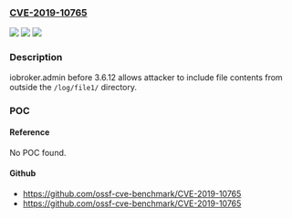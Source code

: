 ### [CVE-2019-10765](https://cve.mitre.org/cgi-bin/cvename.cgi?name=CVE-2019-10765)
![](https://img.shields.io/static/v1?label=Product&message=iobroker.admin&color=blue)
![](https://img.shields.io/static/v1?label=Version&message=n%2Fa&color=blue)
![](https://img.shields.io/static/v1?label=Vulnerability&message=Directory%20Traversal&color=brighgreen)

### Description

iobroker.admin before 3.6.12 allows attacker to include file contents from outside the `/log/file1/` directory.

### POC

#### Reference
No POC found.

#### Github
- https://github.com/ossf-cve-benchmark/CVE-2019-10765
- https://github.com/ossf-cve-benchmark/CVE-2019-10765

